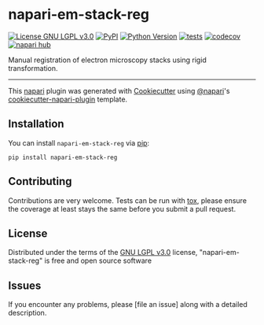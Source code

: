 # napari-em-stack-reg

[![License GNU LGPL v3.0](https://img.shields.io/pypi/l/napari-em-stack-reg.svg?color=green)](https://github.com/junelsolis/napari-em-stack-reg/raw/main/LICENSE)
[![PyPI](https://img.shields.io/pypi/v/napari-em-stack-reg.svg?color=green)](https://pypi.org/project/napari-em-stack-reg)
[![Python Version](https://img.shields.io/pypi/pyversions/napari-em-stack-reg.svg?color=green)](https://python.org)
[![tests](https://github.com/junelsolis/napari-em-stack-reg/workflows/tests/badge.svg)](https://github.com/junelsolis/napari-em-stack-reg/actions)
[![codecov](https://codecov.io/gh/junelsolis/napari-em-stack-reg/branch/main/graph/badge.svg)](https://codecov.io/gh/junelsolis/napari-em-stack-reg)
[![napari hub](https://img.shields.io/endpoint?url=https://api.napari-hub.org/shields/napari-em-stack-reg)](https://napari-hub.org/plugins/napari-em-stack-reg)

Manual registration of electron microscopy stacks using rigid transformation.

----------------------------------

This [napari] plugin was generated with [Cookiecutter] using [@napari]'s [cookiecutter-napari-plugin] template.

<!--
Don't miss the full getting started guide to set up your new package:
https://github.com/napari/cookiecutter-napari-plugin#getting-started

and review the napari docs for plugin developers:
https://napari.org/stable/plugins/index.html
-->

## Installation

You can install `napari-em-stack-reg` via [pip]:

    pip install napari-em-stack-reg




## Contributing

Contributions are very welcome. Tests can be run with [tox], please ensure
the coverage at least stays the same before you submit a pull request.

## License

Distributed under the terms of the [GNU LGPL v3.0] license,
"napari-em-stack-reg" is free and open source software

## Issues

If you encounter any problems, please [file an issue] along with a detailed description.

[napari]: https://github.com/napari/napari
[Cookiecutter]: https://github.com/audreyr/cookiecutter
[@napari]: https://github.com/napari
[MIT]: http://opensource.org/licenses/MIT
[BSD-3]: http://opensource.org/licenses/BSD-3-Clause
[GNU GPL v3.0]: http://www.gnu.org/licenses/gpl-3.0.txt
[GNU LGPL v3.0]: http://www.gnu.org/licenses/lgpl-3.0.txt
[Apache Software License 2.0]: http://www.apache.org/licenses/LICENSE-2.0
[Mozilla Public License 2.0]: https://www.mozilla.org/media/MPL/2.0/index.txt
[cookiecutter-napari-plugin]: https://github.com/napari/cookiecutter-napari-plugin

[napari]: https://github.com/napari/napari
[tox]: https://tox.readthedocs.io/en/latest/
[pip]: https://pypi.org/project/pip/
[PyPI]: https://pypi.org/
